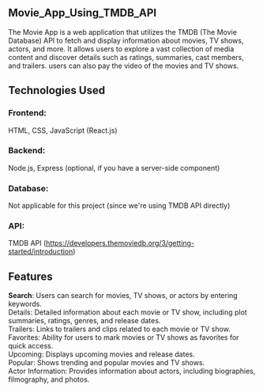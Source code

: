 ## Movie_App_Using_TMDB_API
The Movie App is a web application that utilizes the TMDB (The Movie Database) API to fetch and display information about movies, TV shows, actors, and more. It allows users to explore a vast collection of media content and discover details such as ratings, summaries, cast members, and trailers. users can also pay the video of the movies and TV shows. 

## Technologies Used
### Frontend: 
HTML, CSS, JavaScript (React.js)
### Backend: 
Node.js, Express (optional, if you have a server-side component)
### Database: 
Not applicable for this project (since we're using TMDB API directly)
### API: 
TMDB API (https://developers.themoviedb.org/3/getting-started/introduction)

## Features
**Search**: Users can search for movies, TV shows, or actors by entering keywords. </br>
Details: Detailed information about each movie or TV show, including plot summaries, ratings, genres, and release dates.  </br>
Trailers: Links to trailers and clips related to each movie or TV show. </br>
Favorites: Ability for users to mark movies or TV shows as favorites for quick access.  </br>
Upcoming: Displays upcoming movies and release dates. </br>
Popular: Shows trending and popular movies and TV shows.  </br>
Actor Information: Provides information about actors, including biographies, filmography, and photos. </br>


